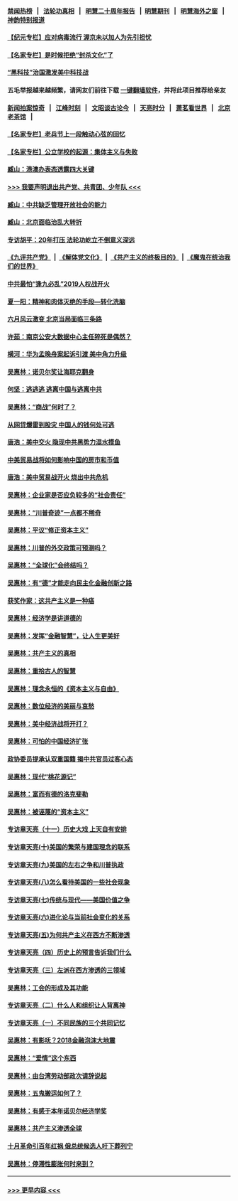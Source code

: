 #### [禁闻热榜](热点新闻.md?=0)  &nbsp;&nbsp;|&nbsp;&nbsp; [法轮功真相](https://github.com/gfw-breaker/truth/blob/master/README.md?=0) &nbsp;&nbsp;|&nbsp;&nbsp; [明慧二十周年报告](https://github.com/gfw-breaker/mh-reports/blob/master/README.md?=0) &nbsp;&nbsp;|&nbsp;&nbsp;[明慧期刊](https://github.com/gfw-breaker/mh-qikan) &nbsp;&nbsp;|&nbsp;&nbsp; [明慧海外之窗](https://github.com/gfw-breaker/mh-news/blob/master/README.md?=0) &nbsp;&nbsp;|&nbsp;&nbsp; [神韵特别报道](https://github.com/gfw-breaker/mh-news/blob/master/shenyun.md?=0)
#### [【纪元专栏】应对病毒流行 渥京未以加人为先引担忧](../pages/nsc423/n11875714.md?t=02251431) 
#### [【名家专栏】是时候拒绝“封杀文化”了](../pages/nsc423/n11814093.md?t=02251431) 
#### [“黑科技”治国激发美中科技战](../pages/nsc423/n11638056.md?t=02251431) 
#### 五毛举报越来越频繁，请网友们前往下载 [一键翻墙软件](https://github.com/gfw-breaker/ssr-accounts)，并将此项目推荐给亲友
#### [新闻拍案惊奇](https://github.com/gfw-breaker/banned-news/blob/master/pages/link4.md) &nbsp;&nbsp;|&nbsp;&nbsp; [江峰时刻](https://github.com/gfw-breaker/banned-news/blob/master/pages/link4.md) &nbsp;&nbsp;|&nbsp;&nbsp; [文昭谈古论今](https://github.com/gfw-breaker/banned-news/blob/master/pages/link4.md) &nbsp;&nbsp;|&nbsp;&nbsp; [天亮时分](https://github.com/gfw-breaker/banned-news/blob/master/pages/link4.md) &nbsp;&nbsp;|&nbsp;&nbsp; [萧茗看世界](https://github.com/gfw-breaker/banned-news/blob/master/pages/link4.md) &nbsp;&nbsp;|&nbsp;&nbsp; [北京老茶馆](https://github.com/gfw-breaker/banned-news/blob/master/pages/link4.md) &nbsp;&nbsp;|&nbsp;&nbsp; 
#### [【名家专栏】老兵节上一段触动心弦的回忆](../pages/nsc423/n11646016.md?t=02251431) 
#### [【名家专栏】公立学校的起源：集体主义与失败](../pages/nsc423/n11601833.md?t=02251431) 
#### [臧山：港澳办表态透露四大关键](../pages/nsc423/n11421628.md?t=02251431) 
#### [>>> 我要声明退出共产党、共青团、少年队 <<<](https://github.com/begood0513/goodnews/blob/master/quit/letter.md) 
#### [臧山：中共缺乏管理开放社会的能力](../pages/nsc423/n11407457.md?t=02251431) 
#### [臧山：北京面临治乱大转折](../pages/nsc423/n11406895.md?t=02251431) 
#### [专访胡平：20年打压 法轮功屹立不倒意义深远](../pages/nsc423/n11398800.md?t=02251431) 
#### [《九评共产党》](https://github.com/begood0513/9ping.md/blob/master/README.md) &nbsp;|&nbsp; [《解体党文化》](../../../../jtdwh.md/blob/master/README.md)  &nbsp;|&nbsp; [《共产主义的终极目的》](../../../../gczydzjmd.md/blob/master/README.md) &nbsp;|&nbsp; [《魔鬼在统治我们的世界》](../../../../mgztzwmdsj.md/blob/master/README.md) 
#### [中共最怕“逢九必乱”2019人权战开火](../pages/nsc423/n11385248.md?t=02251431) 
#### [夏一阳：精神和肉体灭绝的手段—转化洗脑](../pages/nsc423/n11368250.md?t=02251431) 
#### [六月风云激变 北京当局面临三条路](../pages/nsc423/n11313668.md?t=02251431) 
#### [许茹：南京公安大数据中心主任猝死是偶然？](../pages/nsc423/n11064744.md?t=02251431) 
#### [横河：华为孟晚舟案起诉引渡 美中角力升级](../pages/nsc423/n11027230.md?t=02251431) 
#### [吴惠林：诺贝尔奖让海耶克翻身](../pages/nsc423/n10890049.md?t=02251431) 
#### [何坚：逃逃逃 逃离中国与逃离中共](../pages/nsc423/n10592891.md?t=02251431) 
#### [吴惠林：“商战”何时了？](../pages/nsc423/n10573558.md?t=02251431) 
#### [从网贷爆雷到股灾 中国人的钱何处可逃](../pages/nsc423/n10572800.md?t=02251431) 
#### [唐浩：美中交火 隐现中共黑势力混水摸鱼](../pages/nsc423/n10544040.md?t=02251431) 
#### [中美贸易战将如何影响中国的房市和币值](../pages/nsc423/n10543697.md?t=02251431) 
#### [唐浩：美中贸易战开火 烧出中共危机](../pages/nsc423/n10540126.md?t=02251431) 
#### [吴惠林：企业家是否应负较多的“社会责任”](../pages/nsc423/n10535022.md?t=02251431) 
#### [吴惠林：“川普奇迹”一点都不稀奇](../pages/nsc423/n10512808.md?t=02251431) 
#### [吴惠林：平议“修正资本主义”](../pages/nsc423/n10495724.md?t=02251431) 
#### [吴惠林：川普的外交政策可预测吗？](../pages/nsc423/n10462387.md?t=02251431) 
#### [吴惠林：“全球化”会终结吗？](../pages/nsc423/n10452838.md?t=02251431) 
#### [吴惠林：有“德”才能走向民主化金融创新之路](../pages/nsc423/n10432292.md?t=02251431) 
#### [获奖作家：这共产主义是一种癌](../pages/nsc423/n10431541.md?t=02251431) 
#### [吴惠林：经济学是讲道德的](../pages/nsc423/n10398014.md?t=02251431) 
#### [吴惠林：发挥“金融智慧”，让人生更美好](../pages/nsc423/n10375019.md?t=02251431) 
#### [吴惠林：共产主义的真相](../pages/nsc423/n10351394.md?t=02251431) 
#### [吴惠林：重拾古人的智慧](../pages/nsc423/n10337691.md?t=02251431) 
#### [吴惠林：理念永恒的《资本主义与自由》](../pages/nsc423/n10316274.md?t=02251431) 
#### [吴惠林：数位经济的美丽与哀愁](../pages/nsc423/n10292946.md?t=02251431) 
#### [吴惠林：美中经济战将开打？](../pages/nsc423/n10258825.md?t=02251431) 
#### [吴惠林：可怕的中国经济扩张](../pages/nsc423/n10219147.md?t=02251431) 
#### [政协委员提承认双重国籍 揭中共官员过客心态](../pages/nsc423/n10208809.md?t=02251431) 
#### [吴惠林：现代“桃花源记”](../pages/nsc423/n10185234.md?t=02251431) 
#### [吴惠林：富而有德的洛克斐勒](../pages/nsc423/n10142264.md?t=02251431) 
#### [吴惠林：被诬蔑的“资本主义”](../pages/nsc423/n10124816.md?t=02251431) 
#### [专访章天亮（十一）历史大戏 上天自有安排](../pages/nsc423/n10094905.md?t=02251431) 
#### [专访章天亮(十)美国的繁荣与建国理念的联系](../pages/nsc423/n10094899.md?t=02251431) 
#### [专访章天亮(九)美国的左右之争和川普执政](../pages/nsc423/n10094889.md?t=02251431) 
#### [专访章天亮(八)怎么看待美国的一些社会现象](../pages/nsc423/n10094857.md?t=02251431) 
#### [专访章天亮(七)传统与现代——美国价值之争](../pages/nsc423/n10093140.md?t=02251431) 
#### [专访章天亮(六)进化论与当前社会变化的关系](../pages/nsc423/n10092036.md?t=02251431) 
#### [专访章天亮(五)为何共产主义在西方不断渗透](../pages/nsc423/n10083620.md?t=02251431) 
#### [专访章天亮（四）历史上的预言告诉我们什么](../pages/nsc423/n10083606.md?t=02251431) 
#### [专访章天亮（三）左派在西方渗透的三领域](../pages/nsc423/n10081115.md?t=02251431) 
#### [吴惠林：工会的形成及其功能](../pages/nsc423/n10080633.md?t=02251431) 
#### [专访章天亮（二）什么人和组织让人背离神](../pages/nsc423/n10076637.md?t=02251431) 
#### [专访章天亮（一）不同民族的三个共同记忆](../pages/nsc423/n10074188.md?t=02251431) 
#### [吴惠林：有影呒？2018金融泡沫大地震](../pages/nsc423/n10040534.md?t=02251431) 
#### [吴惠林：“爱情”这个东西](../pages/nsc423/n10019423.md?t=02251431) 
#### [吴惠林：由台湾劳动部政次请辞说起](../pages/nsc423/n9979679.md?t=02251431) 
#### [吴惠林：五鬼搬运如何了？](../pages/nsc423/n9925338.md?t=02251431) 
#### [吴惠林：有感于本年诺贝尔经济学奖](../pages/nsc423/n9871883.md?t=02251431) 
#### [吴惠林：共产主义渗透全球](../pages/nsc423/n9812748.md?t=02251431) 
#### [十月革命引百年红祸 俄总统候选人吁下葬列宁](../pages/nsc423/n9810182.md?t=02251431) 
#### [吴惠林：停滞性膨胀何时来到？](../pages/nsc423/n9764136.md?t=02251431) 

----
#### [ >>> 更早内容 <<< ](../indexes/nsc423-earlier.md)
